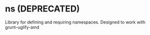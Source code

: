 ns (DEPRECATED)
==

Library for defining and requiring namespaces. Designed to work with grunt-uglify-amd
